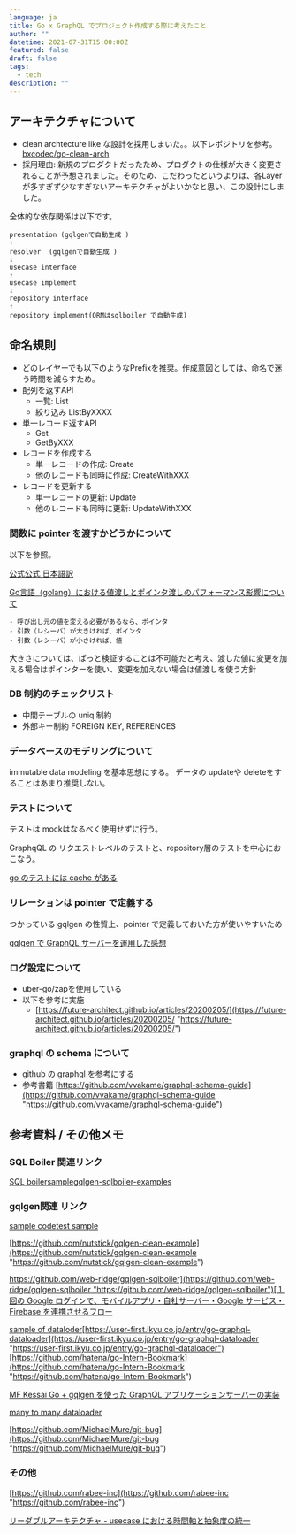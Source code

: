 ```yaml
---
language: ja
title: Go x GraphQL でプロジェクト作成する際に考えたこと
author: ""
datetime: 2021-07-31T15:00:00Z
featured: false
draft: false
tags:
  - tech
description: ""
---
```


## アーキテクチャについて

- clean archtecture like な設計を採用しまいた。。以下レポジトリを参考。 [bxcodec/go-clean-arch](https://github.com/bxcodec/go-clean-arch)
- 採用理由: 新規のプロダクトだったため、プロダクトの仕様が大きく変更されることが予想されました。そのため、こだわったというよりは、各Layerが多すぎず少なすぎないアーキテクチャがよいかなと思い、この設計にしました。

全体的な依存関係は以下です。

    presentation (gqlgenで自動生成 )
    ↑
    resolver  (gqlgenで自動生成 )
    ↓
    usecase interface
    ↑
    usecase implement
    ↓
    repository interface
    ↑
    repository implement(ORMはsqlboiler で自動生成)

## 命名規則

- どのレイヤーでも以下のようなPrefixを推奨。作成意図としては、命名で迷う時間を減らすため。
- 配列を返すAPI
  - 一覧: List
  - 絞り込み ListByXXXX
- 単一レコード返すAPI
  - Get
  - GetByXXX
- レコードを作成する
  - 単一レコードの作成: Create
  - 他のレコードも同時に作成: CreateWithXXX
- レコードを更新する
  - 単一レコードの更新: Update
  - 他のレコードも同時に更新: UpdateWithXXX

### 関数に pointer を渡すかどうかについて

以下を参照。

[公式](https://golang.org/doc/faq#methods_on_values_or_pointers)[公式 日本語訳](http://golang.jp/go_faq#methods_on_values_or_pointers)

[Go言語（golang）における値渡しとポインタ渡しのパフォーマンス影響について](https://medium.com/finatext/go%E8%A8%80%E8%AA%9E-golang-%E3%81%AB%E3%81%8A%E3%81%91%E3%82%8B%E5%80%A4%E6%B8%A1%E3%81%97%E3%81%A8%E3%83%9D%E3%82%A4%E3%83%B3%E3%82%BF%E6%B8%A1%E3%81%97%E3%81%AE%E3%83%91%E3%83%95%E3%82%A9%E3%83%BC%E3%83%9E%E3%83%B3%E3%82%B9%E5%BD%B1%E9%9F%BF%E3%81%AB%E3%81%A4%E3%81%84%E3%81%A6-70aa3605adc5)

    - 呼び出し元の値を変える必要があるなら、ポインタ
    - 引数（レシーバ）が大きければ、ポインタ
    - 引数（レシーバ）が小さければ、値

大きさについては、ぱっと検証することは不可能だと考え、渡した値に変更を加える場合はポインターを使い、変更を加えない場合は値渡しを使う方針

### DB 制約のチェックリスト

- 中間テーブルの uniq 制約
- 外部キー制約 FOREIGN KEY, REFERENCES

### データベースのモデリングについて

immutable data modeling を基本思想にする。 データの updateや deleteをすることはあまり推奨しない。

### テストについて

テストは mockはなるべく使用せずに行う。

GraphqQL の リクエストレベルのテストと、repository層のテストを中心におこなう。

[go のテストには cache がある](https://yyh-gl.github.io/tech-blog/blog/go-test-cache-clear/)

### リレーションは pointer で定義する

つかっている gqlgen の性質上、pointer で定義しておいた方が使いやすいため

[gqlgen で GraphQL サーバーを運用した感想](https://blog.ebiken.dev/blog/operating-graphql-server-with-gqlgen/)

### ログ設定について

- uber-go/zapを使用している
- 以下を参考に実施
  - [https://future-architect.github.io/articles/20200205/](https://future-architect.github.io/articles/20200205/ "https://future-architect.github.io/articles/20200205/")

### graphql の schema について

- github の graphql を参考にする
- 参考書籍 [https://github.com/vvakame/graphql-schema-guide](https://github.com/vvakame/graphql-schema-guide "https://github.com/vvakame/graphql-schema-guide")

## 参考資料 / その他メモ

### SQL Boiler 関連リンク

[SQL boilersample](https://github.com/ken-aio/go-echo-sqlboiler/)[gqlgen-sqlboiler-examples](https://github.com/web-ridge/gqlgen-sqlboiler-examples/tree/main/social-network)

### gqlgen関連 リンク

[sample code](https://github.com/oshalygin/gqlgen-pg-todo-example)[test sample](https://zenn.dev/konboi/articles/e59249d54651172e1caf)

[https://github.com/nutstick/gqlgen-clean-example](https://github.com/nutstick/gqlgen-clean-example "https://github.com/nutstick/gqlgen-clean-example")

[https://github.com/web-ridge/gqlgen-sqlboiler](https://github.com/web-ridge/gqlgen-sqlboiler "https://github.com/web-ridge/gqlgen-sqlboiler")[１回の Google ログインで、モバイルアプリ・自社サーバー・Google サービス・Firebase を連携させるフロー](https://qiita.com/eaglesakura/items/88a487be4f3b5249b6e6#firebase-auth%E3%81%AE%E5%88%B6%E9%99%90)

[sample of dataloder](https://github.com/graphql-go/graphql-dataloader-example/blob/master/main.go)[https://user-first.ikyu.co.jp/entry/go-graphql-dataloader](https://user-first.ikyu.co.jp/entry/go-graphql-dataloader "https://user-first.ikyu.co.jp/entry/go-graphql-dataloader")[https://github.com/hatena/go-Intern-Bookmark](https://github.com/hatena/go-Intern-Bookmark "https://github.com/hatena/go-Intern-Bookmark")

[MF Kessai Go + gqlgen を使った GraphQL アプリケーションサーバーの実装](https://tech.mfkessai.co.jp/2018/08/go-gqlgen-graphql/)

[many to many dataloader](https://w11i.me/graphql-server-go-part2-dataloaders)

[https://github.com/MichaelMure/git-bug](https://github.com/MichaelMure/git-bug "https://github.com/MichaelMure/git-bug")

### その他

[https://github.com/rabee-inc](https://github.com/rabee-inc "https://github.com/rabee-inc")

[リーダブルアーキテクチャ - usecase における時間軸と抽象度の統一](https://qiita.com/sonatard/items/2243bd6dcefa1b85dbda)
